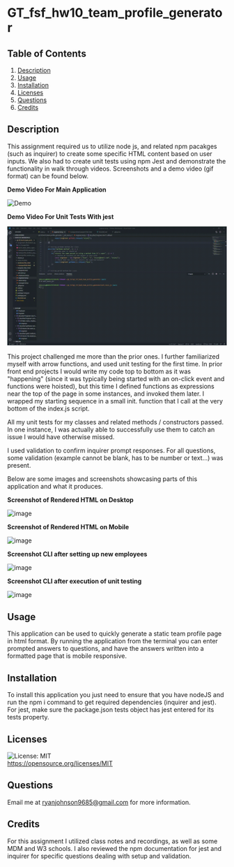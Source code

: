 # GT_fsf_hw10_team_profile_generator
## Table of Contents
1. [Description](#Description)
3. [Usage](#Usage)
4. [Installation](#Installation)
5. [Licenses](#Licenses)
6. [Questions](#Questions)
7. [Credits](#Credits)

## Description
This assignment required us to utilize node js, and related npm pacakges (such as inquirer) to create some specific HTML content based on user inputs. We also had to create unit tests using npm Jest and demonstrate the functionality in walk through videos. Screenshots and a demo video (gif format) can be found below. 

**Demo Video For Main Application**

![Demo](hw10_video_demo_gif.gif)

**Demo Video For Unit Tests With jest**

![Demo](hw10_video_demo_unittesting_gif.gif)

This project challenged me more than the prior ones. I further familiarized myself with arrow functions, and used unit testing for the first time. In prior front end projects I would write my code top to bottom as it was "happening" (since it was typically being started with an on-click event and functions were hoisted), but this time I defined functions as expressions near the top of the page in some instances, and invoked them later. I wrapped my starting sequence in a small init. function that I call at the very bottom of the index.js script. 

All my unit tests for my classes and related methods / constructors passed. In one instance, I was actually able to successfully use them to catch an issue I would have otherwise missed. 

I used validation to confirm inquirer prompt responses. For all questions, some validation (example cannot be blank, has to be number or text...) was present.

Below are some images and screenshots showcasing parts of this application and what it produces. 


**Screenshot of Rendered HTML on Desktop** 

![image](https://user-images.githubusercontent.com/72420733/109347606-69502700-7841-11eb-827f-7ba296596a1c.png)

**Screenshot of Rendered HTML on Mobile**   

![image](https://user-images.githubusercontent.com/72420733/109347918-da8fda00-7841-11eb-8202-46fac0514f00.png)

**Screenshot CLI after setting up new employees**  

![image](https://user-images.githubusercontent.com/72420733/109347990-f4312180-7841-11eb-8cd2-9f720ca20661.png)

**Screenshot CLI after execution of unit testing**  

![image](https://user-images.githubusercontent.com/72420733/109348588-ba144f80-7842-11eb-8b0b-f842555dc6d6.png)




## Usage
This application can be used to quickly generate a static team profile page in html format. By running the application from the terminal you can enter prompted answers to questions, and have the answers written into a formatted page that is mobile responsive.

## Installation
To install this application you just need to ensure that you have nodeJS and run the npm i command to get required dependencies (inquirer and jest). For jest, make sure the package.json tests object has jest entered for its tests property.

## Licenses
![License: MIT](https://img.shields.io/badge/License-MIT-yellow.svg)  
https://opensource.org/licenses/MIT

## Questions
Email me at ryanjohnson9685@gmail.com for more information.

## Credits
For this assignment I utilized class notes and recordings, as well as some MDM and W3 schools. I also reviewed the npm documentation for jest and inquirer for specific questions dealing with setup and validation.